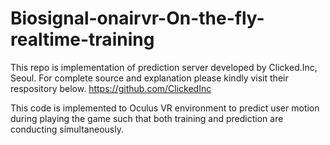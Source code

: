 # Biosignal-onairvr-On-the-fly-realtime-training
This repo is implementation of prediction server developed by Clicked.Inc, Seoul. For complete source and explanation please kindly visit their respository below.
https://github.com/ClickedInc

This code is implemented to Oculus VR environment to predict user motion during playing the game such that both training and prediction are conducting simultaneously.
